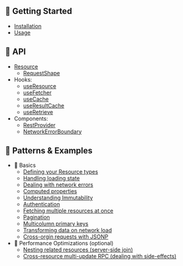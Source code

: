 ## 🏁 Getting Started

- [Installation](getting-started/installation.md)
- [Usage](getting-started/usage.md)

## 💬 API

- [Resource](api/Resource.md)
  - [RequestShape](api/RequestShape.md)
- Hooks:
  - [useResource](api/useResource.md)
  - [useFetcher](api/useFetcher.md)
  - [useCache](api/useCache.md)
  - [useResultCache](api/useResultCache.md)
  - [useRetrieve](api/useRetrieve.md)
- Components:
  - [RestProvider](api/RestProvider.md)
  - [NetworkErrorBoundary](api/NetworkErrorBoundary.md)

## 🎎 Patterns & Examples

- 🔰 Basics
  - [Defining your Resource types](guides/resource-types.md)
  - [Handling loading state](guides/loading-state.md)
  - [Dealing with network errors](guides/network-errors.md)
  - [Computed properties](guides/computed-properties.md)
  - [Understanding Immutability](guides/immutability.md)
  - [Authentication](guides/auth.md)
  - [Fetching multiple resources at once](guides/fetch-multiple.md)
  - [Pagination](guides/pagination.md)
  - [Multicolumn primary keys](guides/multi-pk.md)
  - [Transforming data on network load](guides/network-transform.md)
  - [Cross-orgin requests with JSONP](guides/jsonp.md)
- 💨 Performance Optimizations (optional)
  - [Nesting related resources (server-side join)](guides/nested-response.md)
  - [Cross-resource multi-update RPC (dealing with side-effects)](guides/rpc.md)
